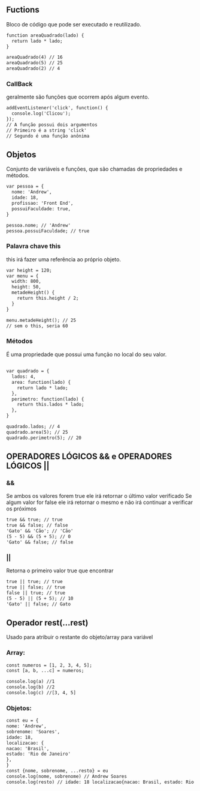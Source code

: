 ## Fuctions

<p> Bloco de código que pode ser executado e reutilizado. </p>

```diff
function areaQuadrado(lado) {
  return lado * lado;
}

areaQuadrado(4) // 16
areaQuadrado(5) // 25
areaQuadrado(2) // 4
```

### CallBack

<p> geralmente são funções que ocorrem após algum evento. </p>

```diff
addEventListener('click', function() {
  console.log('Clicou');
});
// A função possui dois argumentos
// Primeiro é a string 'click'
// Segundo é uma função anônima
```

## Objetos

<p> Conjunto de variáveis e funções, que são chamadas de propriedades e métodos.</p>

```diff
var pessoa = {
  nome: 'Andrew',
  idade: 18,
  profissao: 'Front End',
  possuiFaculdade: true,
}

pessoa.nome; // 'Andrew'
pessoa.possuiFaculdade; // true
```

### Palavra chave this

<p> this irá fazer uma referência ao próprio objeto.</p>

```diff
var height = 120;
var menu = {
  width: 800,
  height: 50,
  metadeHeight() {
    return this.height / 2;
  }
}

menu.metadeHeight(); // 25
// sem o this, seria 60

```

### Métodos

<p>É uma propriedade que possui uma função no local do seu valor. </p>

##

```diff
var quadrado = {
  lados: 4,
  area: function(lado) {
    return lado * lado;
  },
  perimetro: function(lado) {
    return this.lados * lado;
  },
}

quadrado.lados; // 4
quadrado.area(5); // 25
quadrado.perimetro(5); // 20

```

## OPERADORES LÓGICOS && e OPERADORES LÓGICOS ||

### &&

<p> Se ambos os valores forem true ele irá retornar o último valor verificado
    Se algum valor for false ele irá retornar o mesmo e não irá continuar a verificar os próximos </p>

```diff
true && true; // true
true && false; // false
'Gato' && 'Cão'; // 'Cão'
(5 - 5) && (5 + 5); // 0
'Gato' && false; // false
```

### ||

<p>Retorna o primeiro valor true que encontrar</p>

```diff
true || true; // true
true || false; // true
false || true; // true
(5 - 5) || (5 + 5); // 10
'Gato' || false; // Gato
```

## Operador rest(...rest)

<p> Usado para atribuir o restante do objeto/array para variável </p>

### Array:

```diff
const numeros = [1, 2, 3, 4, 5];
const [a, b, ...c] = numeros;

console.log(a) //1
console.log(b) //2
console.log(c) //[3, 4, 5]
```

### Objetos:

```diff
const eu = {
nome: 'Andrew',
sobrenome: 'Soares',
idade: 18,
localizacao: {
nacao: 'Brasil',
estado: 'Rio de Janeiro'
},
}
const {nome, sobrenome, ...resto} = eu
console.log(nome, sobrenome) // Andrew Soares
console.log(resto) // idade: 18 localizacao{nacao: Brasil, estado: Rio de Janeiro }
```
